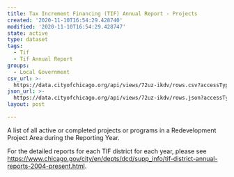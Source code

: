 ```yaml
---
title: Tax Increment Financing (TIF) Annual Report - Projects
created: '2020-11-10T16:54:29.428740'
modified: '2020-11-10T16:54:29.428747'
state: active
type: dataset
tags:
  - Tif
  - Tif Annual Report
groups:
  - Local Government
csv_url: >-
  https://data.cityofchicago.org/api/views/72uz-ikdv/rows.csv?accessType=DOWNLOAD
json_url: >-
  https://data.cityofchicago.org/api/views/72uz-ikdv/rows.json?accessType=DOWNLOAD
layout: post

---
```

A list of all active or completed projects or programs in a Redevelopment Project Area during the Reporting Year.

For the detailed reports for each TIF district for each year, please see https://www.chicago.gov/city/en/depts/dcd/supp_info/tif-district-annual-reports-2004-present.html.
